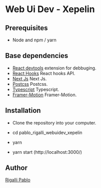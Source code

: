 # Web Ui Dev - Xepelin



## Prerequisites

- Node and npm / yarn

## Base dependencies

- [React devtools](https://chrome.google.com/webstore/detail/react-developer-tools/) extension for debbuging.
- [React Hooks](https://reactjs.org/docs/hooks-reference.html) React hooks API.
- [Next Js](https://nextjs.org/) Next Js.
- [Postcss](https://postcss.org/) Postcss.
- [Typescript](https://www.typescriptlang.org/) Typescript.
- [Framer-Motion](https://www.framer.com/docs/) Framer-Motion.


## Installation

- Clone the repository into your computer.

- cd pablo_rigalli_webuidev_xepelin

- yarn 

- yarn start (http://localhost:3000/) 


## Author

[Rigalli Pablo](https://www.linkedin.com/in/pablo-rigalli-376a04189/)
